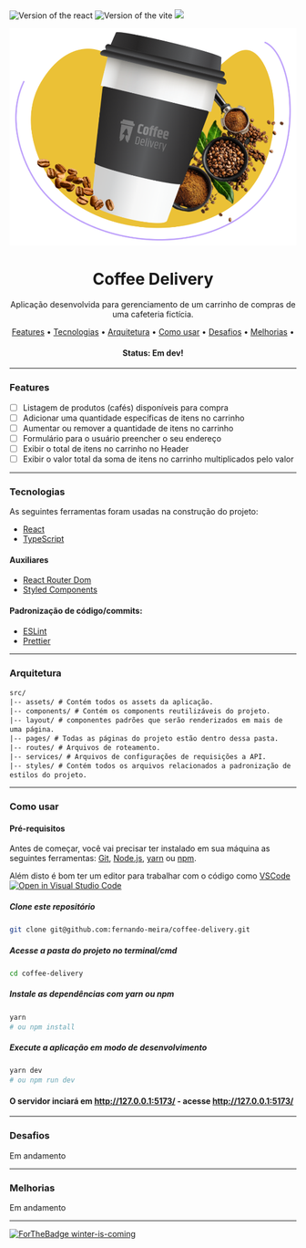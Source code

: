 <div>
  <img src="https://img.shields.io/static/v1?label=React&message=^18.2.0&color=#009CA3%3CCOLOR%3E&style=plastic%3CSTYLE%3E&logo=react%3CLOGO%3E" alt="Version of the react" />
  <img src="https://img.shields.io/static/v1?label=Vite&message=^3.2.0&color=#009CA3%3CCOLOR%3E&style=plastic%3CSTYLE%3E&logo=react%3CLOGO%3E" alt="Version of the vite" />
  <img src="https://img.shields.io/static/v1?label=progress&message=10%&color=#009CA3%3CCOLOR%3E&style=plastic%3CSTYLE%3E&logo=react%3CLOGO%3E" />
</div>

![Logo do Markdown](src/assets/readme/coffee-delivery.svg)

<h1 align="center">Coffee Delivery</h1>

<p align="center">Aplicação desenvolvida para gerenciamento de um carrinho de compras de uma cafeteria fictícia.</p>

<p align="center">
 <a href="#features">Features</a> •
 <a href="#-tecnologias">Tecnologias</a> •
 <a href="#arquitetura">Arquitetura</a> •
 <a href="#como-usar">Como usar</a> •
 <a href="#desafios">Desafios</a> •
 <a href="#melhorias">Melhorias</a> •
</p>

<h4 align="center">
	 Status: Em dev!
</h4>

---

### Features

- [ ] Listagem de produtos (cafés) disponíveis para compra
- [ ] Adicionar uma quantidade específicas de itens no carrinho
- [ ] Aumentar ou remover a quantidade de itens no carrinho
- [ ] Formulário para o usuário preencher o seu endereço
- [ ] Exibir o total de itens no carrinho no Header
- [ ] Exibir o valor total da soma de itens no carrinho multiplicados pelo valor

---

### Tecnologias

As seguintes ferramentas foram usadas na construção do projeto:

- [React](https://pt-br.reactjs.org/)
- [TypeScript](https://www.typescriptlang.org/)

#### Auxiliares

- [React Router Dom](https://reactrouter.com/web/guides/quick-start)
- [Styled Components](https://styled-components.com/)

#### Padronização de código/commits:

- [ESLint](https://eslint.org/)
- [Prettier](https://prettier.io/)

---

### Arquitetura

```shell
src/
|-- assets/ # Contém todos os assets da aplicação.
|-- components/ # Contém os components reutilizáveis do projeto.
|-- layout/ # componentes padrões que serão renderizados em mais de uma página.
|-- pages/ # Todas as páginas do projeto estão dentro dessa pasta.
|-- routes/ # Arquivos de roteamento.
|-- services/ # Arquivos de configurações de requisições a API.
|-- styles/ # Contém todos os arquivos relacionados a padronização de estilos do projeto.
```

---

### Como usar

#### Pré-requisitos

Antes de começar, você vai precisar ter instalado em sua máquina as seguintes ferramentas:
[Git](https://git-scm.com), [Node.js](https://nodejs.org/en/), [yarn](https://yarnpkg.com/) ou [npm](https://www.npmjs.com/package/npm).

Além disto é bom ter um editor para trabalhar com o código como [VSCode](https://code.visualstudio.com/) [![Open in Visual Studio Code](https://open.vscode.dev/badges/open-in-vscode.svg)](https://open.vscode.dev/Naereen/badges)

##### Clone este repositório

```bash
git clone git@github.com:fernando-meira/coffee-delivery.git
```

##### Acesse a pasta do projeto no terminal/cmd

```bash
cd coffee-delivery
```

##### Instale as dependências com yarn ou npm

```bash
yarn
# ou npm install
```

##### Execute a aplicação em modo de desenvolvimento

```bash
yarn dev
# ou npm run dev
```

#### O servidor inciará em http://127.0.0.1:5173/ - acesse <http://127.0.0.1:5173/>

---

### Desafios

<p> Em andamento</p>

---

### Melhorias

<p>Em andamento</p>

---

[![ForTheBadge winter-is-coming](http://ForTheBadge.com/images/badges/winter-is-coming.svg)](http://ForTheBadge.com)
